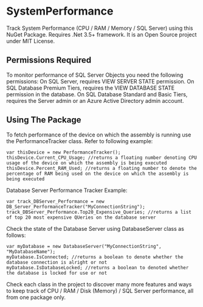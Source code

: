 # SystemPerformance
Track System Performance (CPU / RAM / Memory / SQL Server) using this NuGet Package. Requires .Net 3.5+ framework. It is an Open Source project under MIT License.

## Permissions Required

To monitor performance of SQL Server Objects you need the following permissions:
On SQL Server, requires VIEW SERVER STATE permission.
On SQL Database Premium Tiers, requires the VIEW DATABASE STATE permission in the database. On SQL Database Standard and Basic Tiers, requires the Server admin or an Azure Active Directory admin account.

## Using The Package

To fetch performance of the device on which the assembly is running use the PerformanceTracker class. Refer to following example:

	var thisDevice = new PerformanceTracker();
	thisDevice.Current_CPU_Usage; //returns a floating number denoting CPU usage of the device on which the assembly is being executed
	thisDevice.Percent_RAM_Used; //returns a floating number to denote the percentage of RAM being used on the device on which the assembly is being executed	

Database Server Performance Tracker Example:

	var track_DBServer_Performance = new DB_Server_PerformanceTracker("MyConnectionString");
	track_DBServer_Performance.Top20_Expensive_Queries; //returns a list of top 20 most expensive QUeries on the database server

Check the state of the Database Server using DatabaseServer class as follows:

	var myDatabase = new DatabaseServer("MyConnectionString", "MyDatabaseName");
	myDatabase.IsConnected; //returns a boolean to denote whether the database connection is alright or not
	myDatabase.IsDatabaseLocked; //returns a boolean to denoted whether the database is locked for use or not

Check each class in the project to discover many more features and ways to keep track of CPU / RAM / Disk (Memory) / SQL Server performance, all from one package only.
